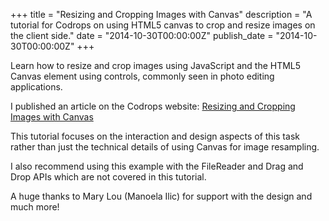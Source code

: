 
+++
title = "Resizing and Cropping Images with Canvas"
description = "A tutorial for Codrops on using HTML5 canvas to crop and resize images on the client side."
date = "2014-10-30T00:00:00Z"
publish_date = "2014-10-30T00:00:00Z"
+++

Learn how to resize and crop images using JavaScript and the HTML5 Canvas element using controls, commonly seen in photo editing applications.

I published an article on the Codrops website: [Resizing and Cropping Images with Canvas](http://tympanus.net/codrops/2014/10/30/resizing-cropping-images-canvas/)

This tutorial focuses on the interaction and design aspects of this task rather than just the technical details of using Canvas for image resampling.

I also recommend using this example with the FileReader and Drag and Drop APIs which are not covered in this tutorial.

A huge thanks to Mary Lou (Manoela Ilic) for support with the design and much more!

